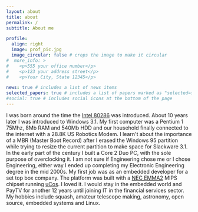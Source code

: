```yaml
---
layout: about
title: about
permalink: /
subtitle: About me

profile:
  align: right
  image: prof_pic.jpg
  image_circular: false # crops the image to make it circular
#  more_info: >
#    <p>555 your office number</p>
#    <p>123 your address street</p>
#    <p>Your City, State 12345</p>

news: true # includes a list of news items
selected_papers: true # includes a list of papers marked as "selected={true}"
#social: true # includes social icons at the bottom of the page
---
```


I was born around the time the [Intel 80286](https://en.wikipedia.org/wiki/Intel_80286) was introduced. About 10 years later I was introduced to Windows 3.1. My first computer was a Pentium 1 75Mhz, 8Mb RAM and 540Mb HDD and our household finally connected to the internet with a 28.8K US Robotics Modem. I learn't about the importance of a MBR (Master Boot Record) after I erased the Windows 95 partition while trying to resize the current partition to make space for Slackware 3.1. In the early part of the century I built a Core 2 Duo PC, with the sole purpose of overclocking it. I am not sure if Engineering chose me or I chose Engineering, either way I ended up completing my Electronic Engineering degree in the mid 2000s. My first job was as an embedded developer for a set top box company. The platform was built with a [NEC EMMA2](https://www.electronicsweb.com/doc/nec-electronics-introduces-new-emma-chips-0001) MIPS chipset running [uCos](https://en.wikipedia.org/wiki/Micro-Controller_Operating_Systems). I loved it. I would stay in the embedded world and PayTV for another 12 years until joining IT in the financial services sector. My hobbies include squash, amateur telescope making, astronomy, open source, embedded systems and Linux.
